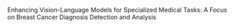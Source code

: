 Enhancing Vision-Language Models for Specialized Medical Tasks: A Focus on Breast Cancer Diagnosis Detection and Analysis
